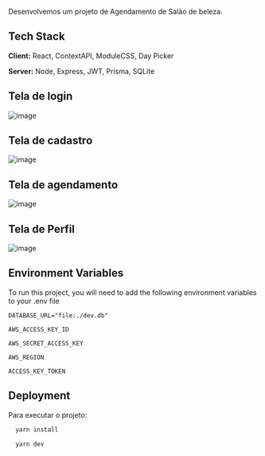 
Desenvolvemos um projeto de Agendamento de Salão de beleza.

## Tech Stack

**Client:** React, ContextAPI, ModuleCSS, Day Picker

**Server:** Node, Express, JWT, Prisma, SQLite

## Tela de login
![image](https://github.com/jefersonmarciano/Painel-Barbearia/assets/44215511/269a1dc4-3af5-4500-a55f-472b53b0f0f8)

## Tela de cadastro
![image](https://github.com/jefersonmarciano/Painel-Barbearia/assets/44215511/eacfcce0-efeb-4db8-bd51-ae006402a2d6)

## Tela de agendamento
![image](https://github.com/jefersonmarciano/Painel-Barbearia/assets/44215511/e0975fd7-9535-462f-bbcc-6dac97ea6c44)

## Tela de Perfil
![image](https://github.com/jefersonmarciano/Painel-Barbearia/assets/44215511/51b2c56c-fe7e-4dbe-abee-ccb19debc793)


## Environment Variables

To run this project, you will need to add the following environment variables to your .env file

`DATABASE_URL="file:./dev.db"`

`AWS_ACCESS_KEY_ID`

`AWS_SECRET_ACCESS_KEY`

`AWS_REGION`

`ACCESS_KEY_TOKEN`

## Deployment

Para executar o projeto:

```bash
  yarn install
```


```bash
  yarn dev
```
